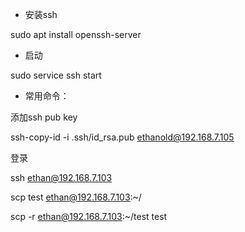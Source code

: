 - 安装ssh

sudo apt install openssh-server

- 启动

sudo service ssh start

- 常用命令：

添加ssh pub key

ssh-copy-id -i .ssh/id_rsa.pub ethanold@192.168.7.105 

登录

ssh ethan@192.168.7.103

scp test ethan@192.168.7.103:~/

scp -r ethan@192.168.7.103:~/test test

